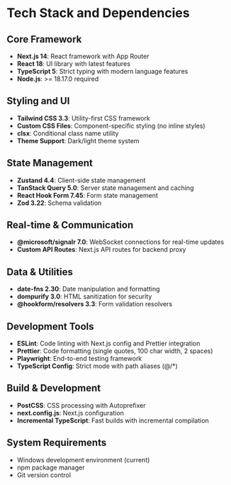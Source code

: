 # Tech Stack and Dependencies

## Core Framework
- **Next.js 14**: React framework with App Router
- **React 18**: UI library with latest features
- **TypeScript 5**: Strict typing with modern language features
- **Node.js**: >= 18.17.0 required

## Styling and UI
- **Tailwind CSS 3.3**: Utility-first CSS framework
- **Custom CSS Files**: Component-specific styling (no inline styles)
- **clsx**: Conditional class name utility
- **Theme Support**: Dark/light theme system

## State Management
- **Zustand 4.4**: Client-side state management
- **TanStack Query 5.0**: Server state management and caching
- **React Hook Form 7.45**: Form state management
- **Zod 3.22**: Schema validation

## Real-time & Communication
- **@microsoft/signalr 7.0**: WebSocket connections for real-time updates
- **Custom API Routes**: Next.js API routes for backend proxy

## Data & Utilities
- **date-fns 2.30**: Date manipulation and formatting
- **dompurify 3.0**: HTML sanitization for security
- **@hookform/resolvers 3.3**: Form validation resolvers

## Development Tools
- **ESLint**: Code linting with Next.js config and Prettier integration
- **Prettier**: Code formatting (single quotes, 100 char width, 2 spaces)
- **Playwright**: End-to-end testing framework
- **TypeScript Config**: Strict mode with path aliases (@/*)

## Build & Development
- **PostCSS**: CSS processing with Autoprefixer
- **next.config.js**: Next.js configuration
- **Incremental TypeScript**: Fast builds with incremental compilation

## System Requirements
- Windows development environment (current)
- npm package manager
- Git version control